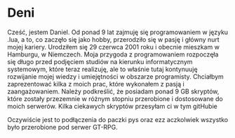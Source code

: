 # Deni

Cześć, jestem Daniel. Od ponad 9 lat zajmuję się programowaniem w języku .lua, a to, co zaczęło się jako hobby, przerodziło się w pasję i główny nurt mojej kariery. Urodziłem się 29 czerwca 2001 roku i obecnie mieszkam w Hamburgu, w Niemczech. Moja przygoda z programowaniem rozpoczęła się długo przed podjęciem studiów na kierunku informatycznym systemowym, które teraz realizuję, ale to właśnie tutaj kontynuuję rozwijanie mojej wiedzy i umiejętności w obszarze programisty.
Chciałbym zaprezentować kilka z moich prac, które wykonałem z pasją i zaangażowaniem. Należy podkreślić, że posiadam ponad 9 GB skryptów, które zostały przezemnie w różnym stopniu przerobione i dostosowane do moich serwerów.
Kilka ciekawych skryptów przesyłam ci w tym gitHubie

Oczywiście jest to podłączenia do paczki pys oraz ezz aczkolwiek wszystko było przerobione pod serwer GT-RPG.

